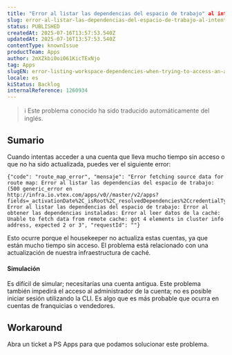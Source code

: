 ```yaml
---
title: "Error al listar las dependencias del espacio de trabajo" al intentar acceder a una cuenta
slug: error-al-listar-las-dependencias-del-espacio-de-trabajo-al-intentar-acceder-a-una-cuenta
status: PUBLISHED
createdAt: 2025-07-16T13:57:53.540Z
updatedAt: 2025-07-16T13:57:53.540Z
contentType: knownIssue
productTeam: Apps
author: 2mXZkbi0oi061KicTExNjo
tag: Apps
slugEN: error-listing-workspace-dependencies-when-trying-to-access-an-account
locale: es
kiStatus: Backlog
internalReference: 1260934
---
```


>ℹ️ Este problema conocido ha sido traducido automáticamente del inglés.

## Sumario


Cuando intentas acceder a una cuenta que lleva mucho tiempo sin acceso o que no ha sido actualizada, puedes ver el siguiente error:


    {"code": "route_map_error", "mensaje": "Error fetching source data for route map: Error al listar las dependencias del espacio de trabajo: (500 generic_error en http://infra.io.vtex.com/apps/v0//master/v2/apps?fields=_activationDate%2C_isRoot%2C_resolvedDependencies%2CcredentialType%2Clink%2Cname%2Cpolicies%2Cregistry%2Cvendor%2Cversion) Error al listar las dependencias del espacio de trabajo: Error al obtener las dependencias instaladas: Error al leer datos de la caché: Unable to fetch data from remote cache: got 4 elements in cluster info address, expected 2 or 3", "requestId": ""}


Esto ocurre porque el housekeeper no actualiza estas cuentas, ya que están mucho tiempo sin acceso. El problema está relacionado con una actualización de nuestra infraestructura de caché.


#### Simulación


Es difícil de simular; necesitarías una cuenta antigua. Este problema también impedirá el acceso al administrador de la cuenta; no es posible iniciar sesión utilizando la CLI. Es algo que es más probable que ocurra en cuentas de franquicias o vendedores.

## Workaround


Abra un ticket a PS Apps para que podamos solucionar este problema.



